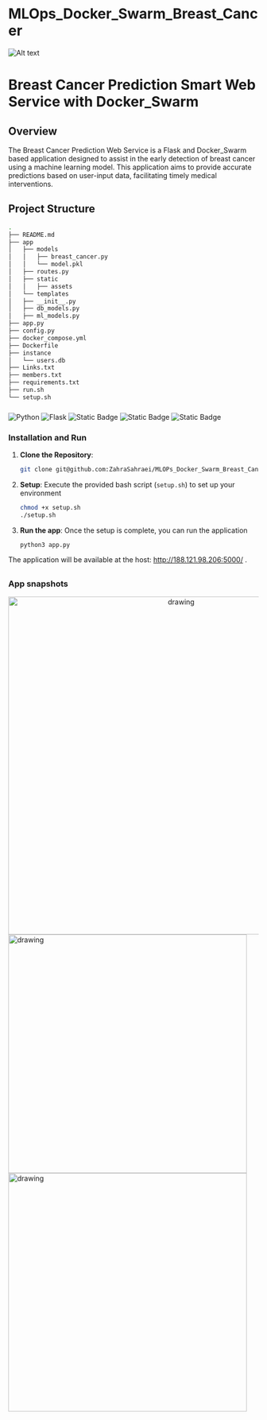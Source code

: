 
# MLOps_Docker_Swarm_Breast_Cancer

![Alt text](./app/static/assets/img1.png)
# Breast Cancer Prediction Smart Web Service with Docker_Swarm

## Overview

The Breast Cancer Prediction Web Service is a Flask and Docker_Swarm based application designed to assist in the early detection of breast cancer using a machine learning model. This application aims to provide accurate predictions based on user-input data, facilitating timely medical interventions.

## Project Structure
```bash
.
├── README.md
├── app
│   ├── models
│   │   ├── breast_cancer.py
│   │   └── model.pkl
│   ├── routes.py
│   ├── static
│   │   ├── assets
│   └── templates
│   ├── __init__.py
│   ├── db_models.py
│   ├── ml_models.py
├── app.py
├── config.py
├── docker_compose.yml
├── Dockerfile
├── instance
│   └── users.db
├── Links.txt
├── members.txt
├── requirements.txt
├── run.sh
└── setup.sh
```

###
![Python](https://img.shields.io/badge/Python-3.x-blue.svg) 
![Flask](https://img.shields.io/badge/Flask-2.x-blue.svg) 
![Static Badge](https://img.shields.io/badge/html-orange.svg)
![Static Badge](https://img.shields.io/badge/CSS-BS-green.svg)
![Static Badge](https://img.shields.io/badge/docker-red.svg)

### Installation and Run

1. **Clone the Repository**:
   ```bash
   git clone git@github.com:ZahraSahraei/MLOPs_Docker_Swarm_Breast_Cancer.git
   ```

2. **Setup**: Execute the provided bash script (`setup.sh`) to set up your environment 
   ```bash 
   chmod +x setup.sh
   ./setup.sh 
   ```

3. **Run the app**: Once the setup is complete, you can run the application 
   ```bash 
   python3 app.py
   ```

The application will be available at the host: http://188.121.98.206:5000/ .


## 
### App snapshots

<div style="text-align: center;"><img src="./app/static/assets/web-screenshot3.png" alt="drawing" style="width:680px; height=350px;"/></div>
<img src="./app/static/assets/web-screenshot1.png" alt="drawing" style="width:480px; height=550px;"/> 
<img src="./app/static/assets/web-screenshot2.png" alt="drawing" style="width:480px; height=550px;"/> 

